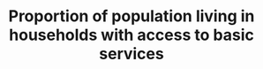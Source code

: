 ---
data_non_statistical: true
goal_meta_link: http://unstats.un.org/sdgs/files/metadata-compilation/Metadata-Goal-1.pdf
graph: null
graph_title: Proportion of population living in households with access to basic services
graph_type: null
has_metadata: false
indicator: 1.4.1
indicator_name: Proportion of population living in households with access to basic
  services
indicator_sort_order: 01-04-01
indicator_variable: null
layout: indicator
national_geographical_coverage: United States
permalink: /1-4-1/
published: true
reporting_status: notstarted
sdg_goal: 1
source_active_1: true
source_notes_1: null
source_title_1: null
target: By 2030, ensure that all men and women, in particular the poor and the vulnerable,
  have equal rights to economic resources, as well as access to basic services, ownership
  and control over land and other forms of property, inheritance, natural resources,
  appropriate new technology and financial services, including microfinance.
target_id: '1.4'
title: Proportion of population living in households with access to basic services
un_custodial_agency: 'UN Habitat (Partnering Agencies: UNEP, ITU, UPU)'
un_designated_tier: '3'
variable_description: null
variable_notes: null
---